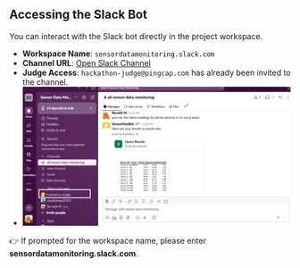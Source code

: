 ## Accessing the Slack Bot

You can interact with the Slack bot directly in the project workspace.

- **Workspace Name**: `sensordatamonitoring.slack.com`  
- **Channel URL**: [Open Slack Channel](https://app.slack.com/client/T09CV9GBEH4/C09CV9GFQ22)  
- **Judge Access**: `hackathon-judge@pingcap.com` has already been invited to the channel.
- ![Alt text](images/slack_channel.png)

👉 If prompted for the workspace name, please enter **sensordatamonitoring.slack.com**.
